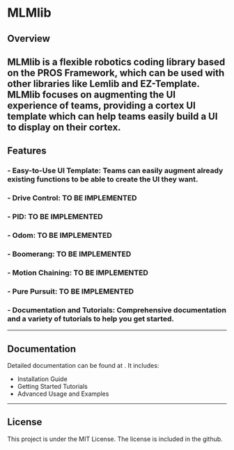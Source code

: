 # MLMlib
## Overview
MLMlib is a flexible robotics coding library based on the PROS Framework, which can be used with other libraries like Lemlib and EZ-Template. MLMlib focuses on augmenting the UI experience of teams, providing a cortex UI template which can help teams easily build a UI to display on their cortex. 
---
## Features
### - Easy-to-Use UI Template: Teams can easily augment already existing functions to be able to create the UI they want. 
### - Drive Control: TO BE IMPLEMENTED
### - PID: TO BE IMPLEMENTED
### - Odom: TO BE IMPLEMENTED
### - Boomerang: TO BE IMPLEMENTED
### - Motion Chaining: TO BE IMPLEMENTED
### - Pure Pursuit: TO BE IMPLEMENTED
### - Documentation and Tutorials: Comprehensive documentation and a variety of tutorials to help you get started. 
---
## Documentation
Detailed documentation can be found at . It includes:

- Installation Guide
- Getting Started Tutorials
- Advanced Usage and Examples
---
## License
This project is under the MIT License. The license is included in the github. 
